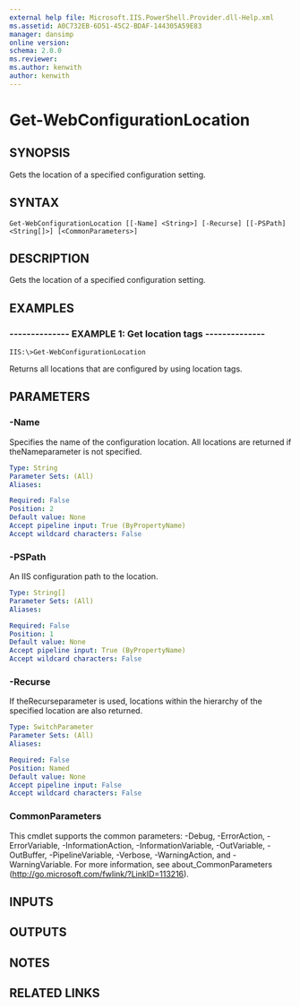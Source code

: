 ```yaml
---
external help file: Microsoft.IIS.PowerShell.Provider.dll-Help.xml
ms.assetid: A0C732EB-6D51-45C2-BDAF-144305A59E83
manager: dansimp
online version: 
schema: 2.0.0
ms.reviewer:
ms.author: kenwith
author: kenwith
---
```


# Get-WebConfigurationLocation

## SYNOPSIS
Gets the location of a specified configuration setting.

## SYNTAX

```
Get-WebConfigurationLocation [[-Name] <String>] [-Recurse] [[-PSPath] <String[]>] [<CommonParameters>]
```

## DESCRIPTION
Gets the location of a specified configuration setting.

## EXAMPLES

### -------------- EXAMPLE 1: Get location tags --------------
```
IIS:\>Get-WebConfigurationLocation
```

Returns all locations that are configured by using location tags.

## PARAMETERS

### -Name
Specifies the name of the configuration location.
All locations are returned if theNameparameter is not specified.

```yaml
Type: String
Parameter Sets: (All)
Aliases: 

Required: False
Position: 2
Default value: None
Accept pipeline input: True (ByPropertyName)
Accept wildcard characters: False
```

### -PSPath
An IIS configuration path to the location.

```yaml
Type: String[]
Parameter Sets: (All)
Aliases: 

Required: False
Position: 1
Default value: None
Accept pipeline input: True (ByPropertyName)
Accept wildcard characters: False
```

### -Recurse
If theRecurseparameter is used, locations within the hierarchy of the specified location are also returned.

```yaml
Type: SwitchParameter
Parameter Sets: (All)
Aliases: 

Required: False
Position: Named
Default value: None
Accept pipeline input: False
Accept wildcard characters: False
```

### CommonParameters
This cmdlet supports the common parameters: -Debug, -ErrorAction, -ErrorVariable, -InformationAction, -InformationVariable, -OutVariable, -OutBuffer, -PipelineVariable, -Verbose, -WarningAction, and -WarningVariable. For more information, see about_CommonParameters (http://go.microsoft.com/fwlink/?LinkID=113216).

## INPUTS

## OUTPUTS

## NOTES

## RELATED LINKS

